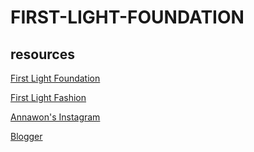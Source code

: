 # FIRST-LIGHT-FOUNDATION

## resources

[First Light Foundation](http://www.firstlightfoundation.net/)

[First Light Fashion](https://firstlightfashion.square.site/)

[Annawon's Instagram](https://www.instagram.com/annawonw/)

[Blogger](https://www.blogger.com/about/)